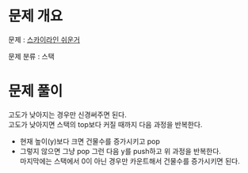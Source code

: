 # 문제 개요

문제 : [스카이라인 쉬운거](https://www.acmicpc.net/problem/1863)

문제 분류 : 스택

# 문제 풀이

고도가 낮아지는 경우만 신경써주면 된다.  
고도가 낮아지면 스택의 top보다 커질 때까지 다음 과정을 반복한다.

- 현재 높이(y)보다 크면 건물수를 증가시키고 pop
- 그렇지 않으면 그냥 pop
  그런 다음 y를 push하고 위 과정을 반복한다.  
  마지막에는 스택에서 0이 아닌 경우만 카운트해서 건물수를 증가시키면 된다.
